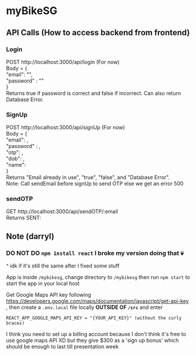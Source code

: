 # myBikeSG

## API Calls (How to access backend from frontend)
### Login
POST http://localhost:3000/api/login (For now)  
Body = {  
	"email": "<email>",  
	"password" : "<password>"  
}  
Returns true if password is correct and false if incorrect. Can also return Database Error.  
  
### SignUp  
POST http://localhost:3000/api/signUp (For now)  
Body = {  
	"email": ,    
	"password" : ,  
	"otp": ,  
	"dob": ,  
	"name":   
}  
Returns "Email already in use", "true", "false", and "Database Error".  
Note: Call sendEmail before signUp to send OTP else we get an error 500  
  
### sendOTP
GET http://localhost:3000/api/sendOTP/:email  
Returns SENT:   
## Note (darryl)
### DO NOT DO `npm install react` I broke my version doing that 💀
^ idk if it's still the same after I fixed some stuff


App is inside `/mybikesg`, change directory to `/mybikesg` then run `npm start` to start the app in your local host

Get Google Maps API key following https://developers.google.com/maps/documentation/javascript/get-api-key , then create a `.env.local` file locally **OUTSIDE OF `/src`** and enter

`REACT_APP_GOOGLE_MAPS_API_KEY = "{YOUR_API_KEY}" (without the curly braces)`

I think you need to set up a billing account because I don't think it's free to use google maps API XD but they give $300 as a 'sign up bonus' which should be enough to last till presentation week
